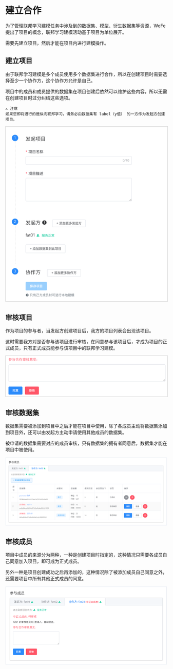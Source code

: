 # 建立合作

为了管理联邦学习建模任务中涉及到的数据集、模型、衍生数据集等资源，WeFe 提出了项目的概念，联邦学习建模活动基于项目为单位展开。

需要先建立项目，然后才能在项目内进行建模操作。

## 建立项目

由于联邦学习建模是多个成员使用多个数据集进行合作，所以在创建项目时需要选择至少一个协作方，这个协作方允许是自己。

项目中的成员和成员提供的数据集在项目创建后依然可以维护这些内容，所以无需在创建项目时过分纠结这些选项。


    ⚠️ 注意
    如果您即将进行的是纵向联邦学习，请务必由数据集有 label（y值） 的一方作为发起方创建项目。


<img src="../_media/operation_guide/project_add.png" style="max-height:700px;border:1px solid #ccc" />

## 审核项目

作为项目的参与者，当发起方创建项目后，我方的项目列表会出现该项目。

这时需要我方对是否参与该项目进行审核，在同意参与该项目后，才成为项目的正式成员，只有正式成员能参与该项目中的联邦学习建模。

<img src="../_media/operation_guide/project_audit.png" style="max-height:700px;border:1px solid #ccc" />


## 审核数据集

数据集需要被添加到项目中之后才能在项目中使用，除了各成员主动将数据集添加到项目外，还可以由发起方主动申请使用其他成员的数据集。

被申请的数据集需要对应的成员审核，只有数据集的拥有者同意后，数据集才能在项目中被使用。

<img src="../_media/operation_guide/project_data_set_audit.png" style="max-height:700px;" />


## 审核成员

项目中成员的来源分为两种，一种是创建项目时指定的，这种情况只需要各成员自己同意加入项目，即可成为正式成员。

另外一种是项目创建成功之后再添加的，这种情况除了被添加成员自己同意之外，还需要项目中所有其他正式成员的同意。

<img src="../_media/operation_guide/project_member_audit.png" style="max-height:700px;" />
